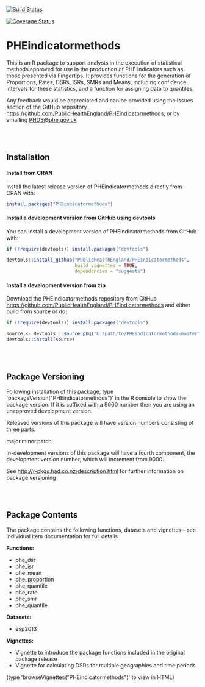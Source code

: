 
<!-- README.md is generated from README.Rmd. Please edit that file -->
[![Build Status](https://travis-ci.org/PublicHealthEngland/PHEindicatormethods.svg?branch=master)](https://travis-ci.org/PublicHealthEngland/PHEindicatormethods?branch=master)

[![Coverage Status](https://coveralls.io/repos/github/PublicHealthEngland/PHEindicatormethods/badge.svg?branch=master)](https://coveralls.io/github/PublicHealthEngland/PHEindicatormethods?branch=master)

PHEindicatormethods
===================

This is an R package to support analysts in the execution of statistical methods approved for use in the production of PHE indicators such as those presented via Fingertips. It provides functions for the generation of Proportions, Rates, DSRs, ISRs, SMRs and Means, including confidence intervals for these statistics, and a function for assigning data to quantiles.

Any feedback would be appreciated and can be provided using the Issues section of the GitHub repository <https://github.com/PublicHealthEngland/PHEindicatormethods>, or by emailing <PHDS@phe.gov.uk>

<br/> <br/>

Installation
------------

#### Install from CRAN

Install the latest release version of PHEindicatormethods directly from CRAN with:

``` r
install.packages("PHEindicatormethods")
```

#### Install a development version from GitHub using devtools

You can install a development version of PHEindicatormethods from GitHub with:

``` r
if (!require(devtools)) install.packages("devtools")

devtools::install_github("PublicHealthEngland/PHEindicatormethods",
                         build_vignettes = TRUE,
                         dependencies = "suggests")
```

#### Install a development version from zip

Download the PHEindicatormethods repository from GitHub <https://github.com/PublicHealthEngland/PHEindicatormethods> and either build from source or do:

``` r
if (!require(devtools)) install.packages("devtools")

source <- devtools:::source_pkg("C:/path/to/PHEindicatormethods-master")
devtools::install(source)
```

<br/> <br/>

Package Versioning
------------------

Following installation of this package, type 'packageVersion("PHEindicatormethods")' in the R console to show the package version. If it is suffixed with a 9000 number then you are using an unapproved development version.

Released versions of this package will have version numbers consisting of three parts:

major.minor.patch

In-development versions of this package will have a fourth component, the development version number, which will increment from 9000.

See <http://r-pkgs.had.co.nz/description.html> for further information on package versioning

<br/> <br/>

Package Contents
----------------

The package contains the following functions, datasets and vignettes - see individual item documentation for full details

**Functions:**

-   phe\_dsr
-   phe\_isr
-   phe\_mean
-   phe\_proportion
-   phe\_quantile
-   phe\_rate
-   phe\_smr
-   phe\_quantile

**Datasets:**

-   esp2013

**Vignettes:**

-   Vignette to introduce the package functions included in the original package release
-   Vignette for calculating DSRs for multiple geographies and time periods

(type 'browseVignettes("PHEindicatormethods")' to view in HTML)
